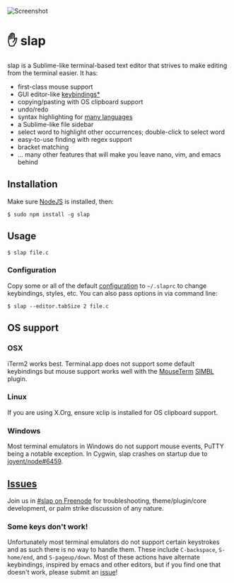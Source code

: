 ![Screenshot](https://raw.githubusercontent.com/slap-editor/slap/master/screenshot.png)

✋ slap
======

slap is a Sublime-like terminal-based text editor that strives to make editing
from the terminal easier. It has:

* first-class mouse support
* GUI editor-like [keybindings](https://github.com/slap-editor/slap/blob/master/slap.ini#L33)[*](#some-keys-dont-work)
* copying/pasting with OS clipboard support
* undo/redo
* syntax highlighting for [many languages](https://github.com/isagalaev/highlight.js/tree/master/src/languages)
* a Sublime-like file sidebar
* select word to highlight other occurrences; double-click to select word
* easy-to-use finding with regex support
* bracket matching
* ... many other features that will make you leave nano, vim, and emacs behind

Installation
------------

Make sure [NodeJS](http://nodejs.org/download/) is installed, then:

    $ sudo npm install -g slap

Usage
-----

    $ slap file.c

### Configuration

Copy some or all of the default [configuration](slap.ini) to `~/.slaprc` to
change keybindings, styles, etc. You can also pass options in via command line:

    $ slap --editor.tabSize 2 file.c

OS support
----------

### OSX

iTerm2 works best. Terminal.app does not support some default keybindings but
mouse support works well with the [MouseTerm](https://bitheap.org/mouseterm/)
[SIMBL](http://www.culater.net/software/SIMBL/SIMBL.php) plugin.

### Linux

If you are using X.Org, ensure xclip is installed for OS clipboard support.

### Windows

Most terminal emulators in Windows do not support mouse events, PuTTY being a
notable exception. In Cygwin, slap crashes on startup due to
[joyent/node#6459](https://github.com/joyent/node/issues/6459).

[Issues](https://github.com/slap-editor/slap/issues/new)
--------

Join us in [#slap on Freenode](http://webchat.freenode.net/?channels=slap) for
troubleshooting, theme/plugin/core development, or palm strike discussion of any
nature.

### Some keys don't work!

Unfortunately most terminal emulators do not support certain keystrokes and as
such there is no way to handle them. These include `C-backspace`, `S-home/end`,
and `S-pageup/down`. Most of these actions have alternate keybindings, inspired
by emacs and other editors, but if you find one that doesn't work, please submit
an [issue](https://github.com/slap-editor/slap/issues/new)!
